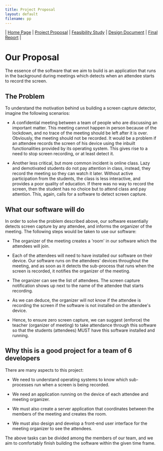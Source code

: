 ```yaml
---
title: Project Proposal
layout: default
filename: pp
---
```

| [Home Page](index) | [Project Proposal](pp) | [Feasibility Study](fs) | [Design Document](design-doc) | [Final Report](final) |

# Our Proposal

The essence of the software that we aim to build is an application that
runs in the background during meetings which detects when an attendee
starts to record the screen.

## The Problem

To understand the motivation behind us building a screen capture
detector, imagine the following scenarios:

-   A confidential meeting between a team of people who are discussing
    an important matter. This meeting cannot happen in person because of
    the lockdown, and no trace of the meeting should be left after it is
    over. Obviously, the meeting should not be recorded. It would be a
    problem if an attendee records the screen of his device using the
    inbuilt functionalities provided by its operating system. This gives
    rise to a need to stop screen recording, or at least detect it.

-   Another less critical, but more common incident is online class.
    Lazy and demotivated students do not pay attention in class,
    instead, they record the meeting so they can watch it later. Without
    active participation from the students, the class is less
    interactive, and provides a poor quality of education. If there was
    no way to record the screen, then the student has no choice but to
    attend class and pay attention. This, again, calls for a software to
    detect screen capture.

## What our software will do

In order to solve the problem described above, our software essentially
detects screen capture by any attendee, and informs the organizer of the
meeting. The following steps would be taken to use our software:

-   The organizer of the meeting creates a 'room' in our software which
    the attendees will join.

-   Each of the attendees will need to have installed our software on
    their device. Our software runs on the attendees' devices throughout
    the meeting, and as soon as it detects the sub-process that runs
    when the screen is recorded, it notifies the organizer of the
    meeting.

-   The organizer can see the list of attendees. The screen capture
    notification shows up next to the name of the attendee that starts
    recording.

-   As we can deduce, the organizer will not know if the attendee is
    recording the screen if the software is not installed on the
    attendee's device.

-   Hence, to ensure zero screen capture, we can suggest (enforce) the
    teacher (organizer of meeting) to take attendance through this
    software so that the students (attendees) MUST have this software
    installed and running.

## Why this is a good project for a team of 6 developers

There are many aspects to this project:

-   We need to understand operating systems to know which sub-processes
    run when a screen is being recorded.

-   We need an application running on the device of each attendee and
    meeting organizer.

-   We must also create a server application that coordinates between
    the members of the meeting and creates the room.

-   We must also design and develop a front-end user interface for the
    meeting organizer to see the attendees.

The above tasks can be divided among the members of our team, and we aim
to comfortably finish building the software within the given time frame.
